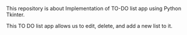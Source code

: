 This repository is about Implementation of TO-DO list app using Python Tkinter.

This TO DO list app allows us to edit, delete, and add a new list to it.

